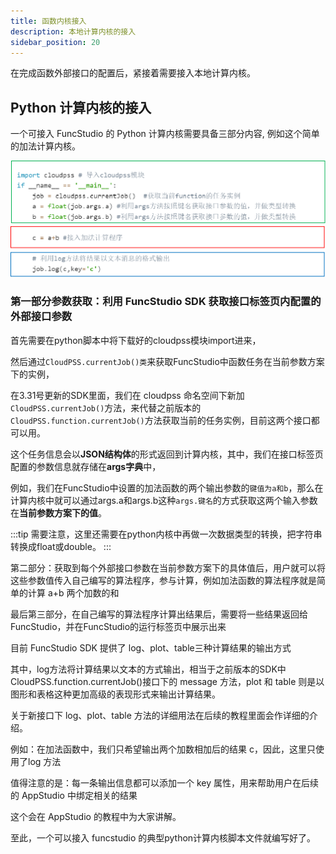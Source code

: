 ```yaml
---
title: 函数内核接入
description: 本地计算内核的接入
sidebar_position: 20
---
```



在完成函数外部接口的配置后，紧接着需要接入本地计算内核。


## Python 计算内核的接入

一个可接入 FuncStudio 的 Python 计算内核需要具备三部分内容, 例如这个简单的加法计算内核。

![简单的加法计算内核](./简单的加法计算内核.png "简单的加法计算内核")

### 第一部分参数获取：利用 FuncStudio SDK 获取接口标签页内配置的外部接口参数

首先需要在python脚本中将下载好的cloudpss模块import进来，

然后通过`CloudPSS.currentJob()类`来获取FuncStudio中函数任务在当前参数方案下的实例，

在3.31号更新的SDK里面，我们在 cloudpss 命名空间下新加 `CloudPSS.currentJob()`方法，来代替之前版本的`CloudPSS.function.currentJob()`方法获取当前的任务实例，目前这两个接口都可以用。

这个任务信息会以**JSON结构体**的形式返回到计算内核，其中，我们在接口标签页配置的参数信息就存储在**args字典**中，

例如，我们在FuncStudio中设置的加法函数的两个输出参数的`键值为a和b`，那么在计算内核中就可以通过args.a和args.b这种`args.键名`的方式获取这两个输入参数在**当前参数方案下的值**。

:::tip
需要注意，这里还需要在python内核中再做一次数据类型的转换，把字符串转换成float或double。
::: 

第二部分：获取到每个外部接口参数在当前参数方案下的具体值后，用户就可以将这些参数值传入自己编写的算法程序，参与计算，例如加法函数的算法程序就是简单的计算 a+b 两个加数的和

最后第三部分，在自己编写的算法程序计算出结果后，需要将一些结果返回给 FuncStudio，并在FuncStudio的运行标签页中展示出来

目前 FuncStudio SDK 提供了 log、plot、table三种计算结果的输出方式

其中，log方法将计算结果以文本的方式输出，相当于之前版本的SDK中 CloudPSS.function.currentJob()接口下的 message 方法，plot 和 table 则是以图形和表格这种更加高级的表现形式来输出计算结果。

关于新接口下 log、plot、table 方法的详细用法在后续的教程里面会作详细的介绍。

例如：在加法函数中，我们只希望输出两个加数相加后的结果 c，因此，这里只使用了log 方法

值得注意的是：每一条输出信息都可以添加一个 key 属性，用来帮助用户在后续的 AppStudio 中绑定相关的结果

这个会在 AppStudio 的教程中为大家讲解。

至此，一个可以接入 funcstudio 的典型python计算内核脚本文件就编写好了。

